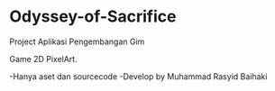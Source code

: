 # Odyssey-of-Sacrifice
Project Aplikasi Pengembangan Gim

Game 2D PixelArt.

-Hanya aset dan sourcecode
-Develop by Muhammad Rasyid Baihaki
